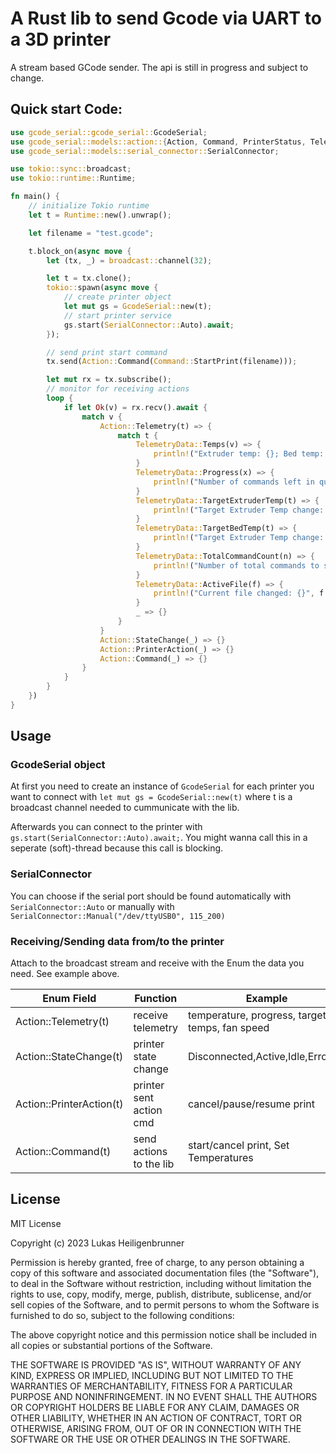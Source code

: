 # A Rust lib to send Gcode via UART to a 3D printer
A stream based GCode sender.
The api is still in progress and subject to change.

## Quick start Code:


```rust
use gcode_serial::gcode_serial::GcodeSerial;
use gcode_serial::models::action::{Action, Command, PrinterStatus, TelemetryData};
use gcode_serial::models::serial_connector::SerialConnector;

use tokio::sync::broadcast;
use tokio::runtime::Runtime;

fn main() {
    // initialize Tokio runtime
    let t = Runtime::new().unwrap();

    let filename = "test.gcode";

    t.block_on(async move {
        let (tx, _) = broadcast::channel(32);

        let t = tx.clone();
        tokio::spawn(async move {
            // create printer object
            let mut gs = GcodeSerial::new(t);
            // start printer service
            gs.start(SerialConnector::Auto).await;
        });

        // send print start command
        tx.send(Action::Command(Command::StartPrint(filename)));

        let mut rx = tx.subscribe();
        // monitor for receiving actions
        loop {
            if let Ok(v) = rx.recv().await {
                match v {
                    Action::Telemetry(t) => {
                        match t {
                            TelemetryData::Temps(v) => {
                                println!("Extruder temp: {}; Bed temp: {}", v.ex_temp, v.bed_temp);
                            }
                            TelemetryData::Progress(x) => {
                                println!("Number of commands left in que: {}", x);
                            }
                            TelemetryData::TargetExtruderTemp(t) => {
                                println!("Target Extruder Temp change: {}", t);
                            }
                            TelemetryData::TargetBedTemp(t) => {
                                println!("Target Extruder Temp change: {}", t);
                            }
                            TelemetryData::TotalCommandCount(n) => {
                                println!("Number of total commands to send: {}", n);
                            }
                            TelemetryData::ActiveFile(f) => {
                                println!("Current file changed: {}", f.unwrap().name);
                            }
                            _ => {}
                        }
                    }
                    Action::StateChange(_) => {}
                    Action::PrinterAction(_) => {}
                    Action::Command(_) => {}
                }
            }
        }
    })
}

```

## Usage

### GcodeSerial object
At first you need to create an instance of `GcodeSerial` for each printer you want to connect with
`let mut gs = GcodeSerial::new(t)`
where t is a broadcast channel needed to cummunicate with the lib. 

Afterwards you can connect to the printer with `gs.start(SerialConnector::Auto).await;`.
You might wanna call this in a seperate (soft)-thread because this call is blocking.

### SerialConnector
You can choose if the serial port should be found automatically with `SerialConnector::Auto` or manually with 
`SerialConnector::Manual("/dev/ttyUSB0", 115_200)`

### Receiving/Sending data from/to the printer
Attach to the broadcast stream and receive with the Enum the data you need. See example above. 

| Enum Field               | Function                | Example                                        | Trigger      |
|--------------------------|-------------------------|------------------------------------------------|--------------|
| Action::Telemetry(t)     | receive telemetry       | temperature, progress, target temps, fan speed | value change |
| Action::StateChange(t)   | printer state change    | Disconnected,Active,Idle,Errored,              | value change |
| Action::PrinterAction(t) | printer sent action cmd | cancel/pause/resume print                      | printer      |
| Action::Command(t)       | send actions to the lib | start/cancel print, Set Temperatures           | lib user     |

## License

MIT License

Copyright (c) 2023 Lukas Heiligenbrunner

Permission is hereby granted, free of charge, to any person obtaining a copy
of this software and associated documentation files (the "Software"), to deal
in the Software without restriction, including without limitation the rights
to use, copy, modify, merge, publish, distribute, sublicense, and/or sell
copies of the Software, and to permit persons to whom the Software is
furnished to do so, subject to the following conditions:

The above copyright notice and this permission notice shall be included in all
copies or substantial portions of the Software.

THE SOFTWARE IS PROVIDED "AS IS", WITHOUT WARRANTY OF ANY KIND, EXPRESS OR
IMPLIED, INCLUDING BUT NOT LIMITED TO THE WARRANTIES OF MERCHANTABILITY,
FITNESS FOR A PARTICULAR PURPOSE AND NONINFRINGEMENT. IN NO EVENT SHALL THE
AUTHORS OR COPYRIGHT HOLDERS BE LIABLE FOR ANY CLAIM, DAMAGES OR OTHER
LIABILITY, WHETHER IN AN ACTION OF CONTRACT, TORT OR OTHERWISE, ARISING FROM,
OUT OF OR IN CONNECTION WITH THE SOFTWARE OR THE USE OR OTHER DEALINGS IN THE
SOFTWARE.
